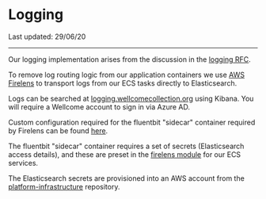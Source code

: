 # Logging

Last updated: 29/06/20

---

Our logging implementation arises from the discussion in the [logging RFC](../rfcs/022-logging/README.md).

To remove log routing logic from our application containers we use [AWS Firelens](https://docs.aws.amazon.com/AmazonECS/latest/developerguide/using_firelens.html) to transport logs from our ECS tasks directly to Elasticsearch. 

Logs can be searched at [logging.wellcomecollection.org](https://logging.wellcomecollection.org) using Kibana. You will require a Wellcome account to sign in via Azure AD.

Custom configuration required for the fluentbit "sidecar" container required by Firelens can be found [here](https://github.com/wellcomecollection/platform-infrastructure/tree/master/containers/fluentbit).

The fluentbit "sidecar" container requires a set of secrets (Elasticsearch access details), and these are preset in the [firelens module](https://github.com/wellcomecollection/terraform-aws-ecs-service/tree/v2.6.3/modules/firelens) for our ECS services.

The Elasticsearch secrets are provisioned into an AWS account from the [platform-infrastructure](https://github.com/wellcomecollection/platform-infrastructure/blob/master/critical/back_end/secrets.tf) repository. 





